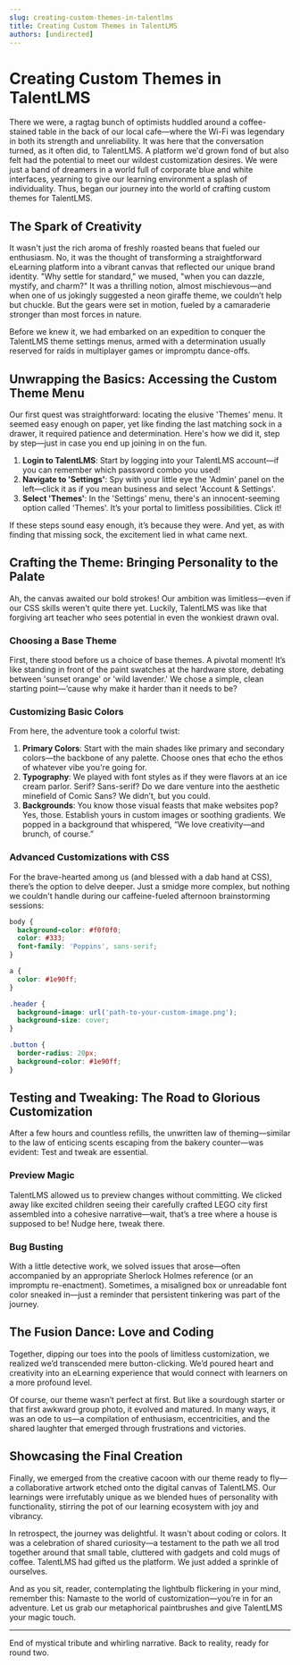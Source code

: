 ```yaml
---
slug: creating-custom-themes-in-talentlms
title: Creating Custom Themes in TalentLMS
authors: [undirected]
---
```



# Creating Custom Themes in TalentLMS

There we were, a ragtag bunch of optimists huddled around a coffee-stained table in the back of our local cafe—where the Wi-Fi was legendary in both its strength and unreliability. It was here that the conversation turned, as it often did, to TalentLMS. A platform we'd grown fond of but also felt had the potential to meet our wildest customization desires. We were just a band of dreamers in a world full of corporate blue and white interfaces, yearning to give our learning environment a splash of individuality. Thus, began our journey into the world of crafting custom themes for TalentLMS.

## The Spark of Creativity

It wasn't just the rich aroma of freshly roasted beans that fueled our enthusiasm. No, it was the thought of transforming a straightforward eLearning platform into a vibrant canvas that reflected our unique brand identity. "Why settle for standard," we mused, "when you can dazzle, mystify, and charm?" It was a thrilling notion, almost mischievous—and when one of us jokingly suggested a neon giraffe theme, we couldn’t help but chuckle. But the gears were set in motion, fueled by a camaraderie stronger than most forces in nature.

Before we knew it, we had embarked on an expedition to conquer the TalentLMS theme settings menus, armed with a determination usually reserved for raids in multiplayer games or impromptu dance-offs.

## Unwrapping the Basics: Accessing the Custom Theme Menu

Our first quest was straightforward: locating the elusive 'Themes' menu. It seemed easy enough on paper, yet like finding the last matching sock in a drawer, it required patience and determination. Here's how we did it, step by step—just in case you end up joining in on the fun.

1. **Login to TalentLMS**: Start by logging into your TalentLMS account—if you can remember which password combo you used!
2. **Navigate to 'Settings'**: Spy with your little eye the 'Admin' panel on the left—click it as if you mean business and select 'Account & Settings'.
3. **Select 'Themes'**: In the 'Settings' menu, there's an innocent-seeming option called 'Themes'. It’s your portal to limitless possibilities. Click it!

If these steps sound easy enough, it’s because they were. And yet, as with finding that missing sock, the excitement lied in what came next.

## Crafting the Theme: Bringing Personality to the Palate

Ah, the canvas awaited our bold strokes! Our ambition was limitless—even if our CSS skills weren't quite there yet. Luckily, TalentLMS was like that forgiving art teacher who sees potential in even the wonkiest drawn oval.

### Choosing a Base Theme

First, there stood before us a choice of base themes. A pivotal moment! It’s like standing in front of the paint swatches at the hardware store, debating between 'sunset orange' or 'wild lavender.' We chose a simple, clean starting point—‘cause why make it harder than it needs to be?

### Customizing Basic Colors

From here, the adventure took a colorful twist:

1. **Primary Colors**: Start with the main shades like primary and secondary colors—the backbone of any palette. Choose ones that echo the ethos of whatever vibe you're going for.
2. **Typography**: We played with font styles as if they were flavors at an ice cream parlor. Serif? Sans-serif? Do we dare venture into the aesthetic minefield of Comic Sans? We didn’t, but you could.
3. **Backgrounds**: You know those visual feasts that make websites pop? Yes, those. Establish yours in custom images or soothing gradients. We popped in a background that whispered, “We love creativity—and brunch, of course.”

### Advanced Customizations with CSS

For the brave-hearted among us (and blessed with a dab hand at CSS), there’s the option to delve deeper. Just a smidge more complex, but nothing we couldn't handle during our caffeine-fueled afternoon brainstorming sessions:

```css
body {
  background-color: #f0f0f0;
  color: #333;
  font-family: 'Poppins', sans-serif;
}

a {
  color: #1e90ff;
}

.header {
  background-image: url('path-to-your-custom-image.png');
  background-size: cover;
}

.button {
  border-radius: 20px;
  background-color: #1e90ff;
}
```

## Testing and Tweaking: The Road to Glorious Customization

After a few hours and countless refills, the unwritten law of theming—similar to the law of enticing scents escaping from the bakery counter—was evident: Test and tweak are essential.

### Preview Magic

TalentLMS allowed us to preview changes without committing. We clicked away like excited children seeing their carefully crafted LEGO city first assembled into a cohesive narrative—wait, that’s a tree where a house is supposed to be! Nudge here, tweak there.

### Bug Busting

With a little detective work, we solved issues that arose—often accompanied by an appropriate Sherlock Holmes reference (or an impromptu re-enactment). Sometimes, a misaligned box or unreadable font color sneaked in—just a reminder that persistent tinkering was part of the journey.

## The Fusion Dance: Love and Coding

Together, dipping our toes into the pools of limitless customization, we realized we’d transcended mere button-clicking. We’d poured heart and creativity into an eLearning experience that would connect with learners on a more profound level.

Of course, our theme wasn’t perfect at first. But like a sourdough starter or that first awkward group photo, it evolved and matured. In many ways, it was an ode to us—a compilation of enthusiasm, eccentricities, and the shared laughter that emerged through frustrations and victories.

## Showcasing the Final Creation

Finally, we emerged from the creative cacoon with our theme ready to fly—a collaborative artwork etched onto the digital canvas of TalentLMS. Our learnings were irrefutably unique as we blended hues of personality with functionality, stirring the pot of our learning ecosystem with joy and vibrancy.
  
In retrospect, the journey was delightful. It wasn't about coding or colors. It was a celebration of shared curiosity—a testament to the path we all trod together around that small table, cluttered with gadgets and cold mugs of coffee. TalentLMS had gifted us the platform. We just added a sprinkle of ourselves.

And as you sit, reader, contemplating the lightbulb flickering in your mind, remember this: Namaste to the world of customization—you’re in for an adventure. Let us grab our metaphorical paintbrushes and give TalentLMS your magic touch.

---
End of mystical tribute and whirling narrative. Back to reality, ready for round two.